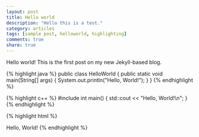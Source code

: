```yaml
---
layout: post
title: Hello world
description: "Hello this is a test."
category: articles
tags: [sample post, helloworld, highlighting]
comments: true
share: true
---
```


Hello world! This is the first post on my new Jekyll-based blog.

{% highlight java %}
public class HelloWorld {
 public static void main(String[] args) {
 System.out.println("Hello, World!");
 }
}
{% endhighlight %}

{% highlight c++ %}
#include <iostream>
int main()
{
 std::cout << "Hello, World!\n";
}
{% endhighlight %}

{% highlight html %}
<html>
<body>
 Hello, World!
</body>
</html>
{% endhighlight %}